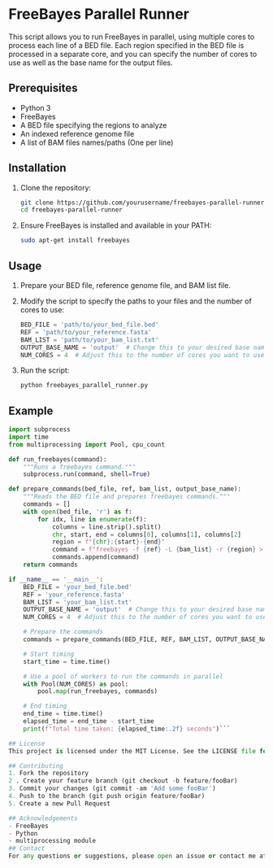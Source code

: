 # FreeBayes Parallel Runner

This script allows you to run FreeBayes in parallel, using multiple cores to process each line of a BED file. Each region specified in the BED file is processed in a separate core, and you can specify the number of cores to use as well as the base name for the output files.

## Prerequisites

- Python 3
- FreeBayes
- A BED file specifying the regions to analyze
- An indexed reference genome file
- A list of BAM files names/paths (One per line)

## Installation

1. Clone the repository:
    ```bash
    git clone https://github.com/yourusername/freebayes-parallel-runner.git
    cd freebayes-parallel-runner
    ```

2. Ensure FreeBayes is installed and available in your PATH:
    ```bash
    sudo apt-get install freebayes
    ```

## Usage

1. Prepare your BED file, reference genome file, and BAM list file.

2. Modify the script to specify the paths to your files and the number of cores to use:
    ```python
    BED_FILE = 'path/to/your_bed_file.bed'
    REF = 'path/to/your_reference.fasta'
    BAM_LIST = 'path/to/your_bam_list.txt'
    OUTPUT_BASE_NAME = 'output'  # Change this to your desired base name
    NUM_CORES = 4  # Adjust this to the number of cores you want to use
    ```

3. Run the script:
    ```bash
    python freebayes_parallel_runner.py
    ```

## Example

```python
import subprocess
import time
from multiprocessing import Pool, cpu_count

def run_freebayes(command):
    """Runs a freebayes command."""
    subprocess.run(command, shell=True)

def prepare_commands(bed_file, ref, bam_list, output_base_name):
    """Reads the BED file and prepares freebayes commands."""
    commands = []
    with open(bed_file, 'r') as f:
        for idx, line in enumerate(f):
            columns = line.strip().split()
            chr, start, end = columns[0], columns[1], columns[2]
            region = f"{chr}:{start}-{end}"
            command = f"freebayes -f {ref} -L {bam_list} -r {region} > {output_base_name}_{idx + 1}.vcf"
            commands.append(command)
    return commands

if __name__ == '__main__':
    BED_FILE = 'your_bed_file.bed'
    REF = 'your_reference.fasta'
    BAM_LIST = 'your_bam_list.txt'
    OUTPUT_BASE_NAME = 'output'  # Change this to your desired base name
    NUM_CORES = 4  # Adjust this to the number of cores you want to use

    # Prepare the commands
    commands = prepare_commands(BED_FILE, REF, BAM_LIST, OUTPUT_BASE_NAME)

    # Start timing
    start_time = time.time()

    # Use a pool of workers to run the commands in parallel
    with Pool(NUM_CORES) as pool:
        pool.map(run_freebayes, commands)

    # End timing
    end_time = time.time()
    elapsed_time = end_time - start_time
    print(f"Total time taken: {elapsed_time:.2f} seconds")```

## License
This project is licensed under the MIT License. See the LICENSE file for details.

## Contributing
1. Fork the repository
2 . Create your feature branch (git checkout -b feature/fooBar)
3. Commit your changes (git commit -am 'Add some fooBar')
4. Push to the branch (git push origin feature/fooBar)
5. Create a new Pull Request

## Acknowledgements
- FreeBayes
- Python
- multiprocessing module
## Contact
For any questions or suggestions, please open an issue or contact me at [marcel.ferreira@unesp.br].